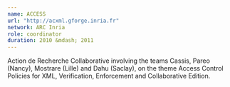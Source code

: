 ```yaml
---
name: ACCESS 
url: "http://acxml.gforge.inria.fr"
network: ARC Inria
role: coordinator
duration: 2010 &mdash; 2011
---
```


Action de Recherche Collaborative involving the teams Cassis, Pareo (Nancy), Mostrare (Lille) and Dahu (Saclay), on the theme Access Control Policies for XML, Verification, Enforcement and Collaborative Edition.
